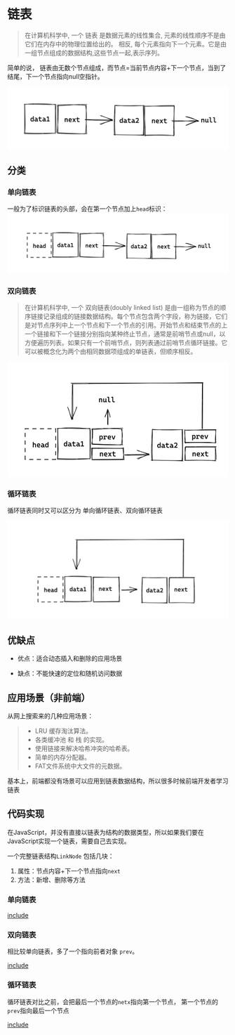 # 链表

> 在计算机科学中, 一个 链表 是数据元素的线性集合, 元素的线性顺序不是由它们在内存中的物理位置给出的。 相反, 每个元素指向下一个元素。它是由一组节点组成的数据结构,这些节点一起,表示序列。

简单的说， 链表由无数个节点组成，而节点=当前节点内容+下一个节点，当到了结尾，下一个节点指向null空指针。

![单向链表](./assets/linked-list1.png)


## 分类

### 单向链表
一般为了标识链表的头部，会在第一个节点加上`head`标识：
![单向链表](./assets/linked-list2.png)

### 双向链表

> 在计算机科学中, 一个 双向链表(doubly linked list) 是由一组称为节点的顺序链接记录组成的链接数据结构。每个节点包含两个字段，称为链接，它们是对节点序列中上一个节点和下一个节点的引用。开始节点和结束节点的上一个链接和下一个链接分别指向某种终止节点，通常是前哨节点或null，以方便遍历列表。如果只有一个前哨节点，则列表通过前哨节点循环链接。它可以被概念化为两个由相同数据项组成的单链表，但顺序相反。

![双向链表](./assets/linked-list4.png)




### 循环链表
循环链表同时又可以区分为 单向循环链表、双向循环链表

![单向循环链表](./assets/linked-list3.png)



## 优缺点

- 优点：适合动态插入和删除的应用场景 

- 缺点：不能快速的定位和随机访问数据


## 应用场景（非前端）

从网上搜索来的几种应用场景：

> - LRU 缓存淘汰算法。
> - 各类缓冲池 和 栈 的实现。
> - 使用链接来解决哈希冲突的哈希表。
> - 简单的内存分配器。
> - FAT文件系统中大文件的元数据。

基本上，前端都没有场景可以应用到链表数据结构，所以很多时候前端开发者学习链表


## 代码实现
在JavaScript，并没有直接以链表为结构的数据类型，所以如果我们要在JavaScript实现一个链表，需要自己去实现。

一个完整链表结构`LinkNode` 包括几块：
1. 属性：节点内容+下一个节点指向`next`
2. 方法：新增、删除等方法

### 单向链表

[include](./code/linklist1.js)

### 双向链表

相比较单向链表，多了一个指向前者对象 `prev`。

[include](./code/linklist2.js) 

### 循环链表

循环链表对比之前，会把最后一个节点的`netx`指向第一个节点， 第一个节点的`prev`指向最后一个节点

[include](./code/linklist3.js)  

